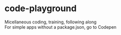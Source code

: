 # code-playground
Micellaneous coding, training, following along  
For simple apps without a package.json, go to Codepen